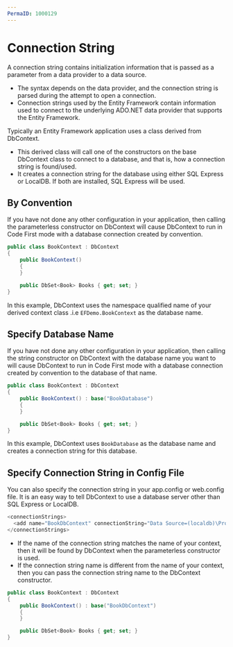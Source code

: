 ```yaml
---
PermaID: 1000129
---
```


# Connection String

A connection string contains initialization information that is passed as a parameter from a data provider to a data source.

 - The syntax depends on the data provider, and the connection string is parsed during the attempt to open a connection. 
 - Connection strings used by the Entity Framework contain information used to connect to the underlying ADO.NET data provider that supports the Entity Framework. 

Typically an Entity Framework application uses a class derived from DbContext. 

 - This derived class will call one of the constructors on the base DbContext class to connect to a database, and that is, how a connection string is found/used.
 -  It creates a connection string for the database using either SQL Express or LocalDB. If both are installed, SQL Express will be used.

## By Convention

If you have not done any other configuration in your application, then calling the parameterless constructor on DbContext will cause DbContext to run in Code First mode with a database connection created by convention. 

```csharp
public class BookContext : DbContext
{
    public BookContext()
    {
    }

    public DbSet<Book> Books { get; set; }
}
```

In this example, DbContext uses the namespace qualified name of your derived context class .i.e `EFDemo.BookContext` as the database name.

## Specify Database Name

If you have not done any other configuration in your application, then calling the string constructor on DbContext with the database name you want to will cause DbContext to run in Code First mode with a database connection created by convention to the database of that name.

```csharp
public class BookContext : DbContext
{
    public BookContext() : base("BookDatabase")
    {
    }

    public DbSet<Book> Books { get; set; }
}
```

In this example, DbContext uses `BookDatabase` as the database name and creates a connection string for this database.

## Specify Connection String in Config File

You can also specify the connection string in your app.config or web.config file. It is an easy way to tell DbContext to use a database server other than SQL Express or LocalDB.

```csharp
<connectionStrings>
  <add name="BookDbContext" connectionString="Data Source=(localdb)\ProjectsV13;Initial Catalog=BookDatabase;" providerName="System.Data.SqlClient"/>
</connectionStrings>
```

 - If the name of the connection string matches the name of your context, then it will be found by DbContext when the parameterless constructor is used. 
 - If the connection string name is different from the name of your context, then you can pass the connection string name to the DbContext constructor.

```csharp
public class BookContext : DbContext
{
    public BookContext() : base("BookDbContext")
    {
    }

    public DbSet<Book> Books { get; set; }
}
```